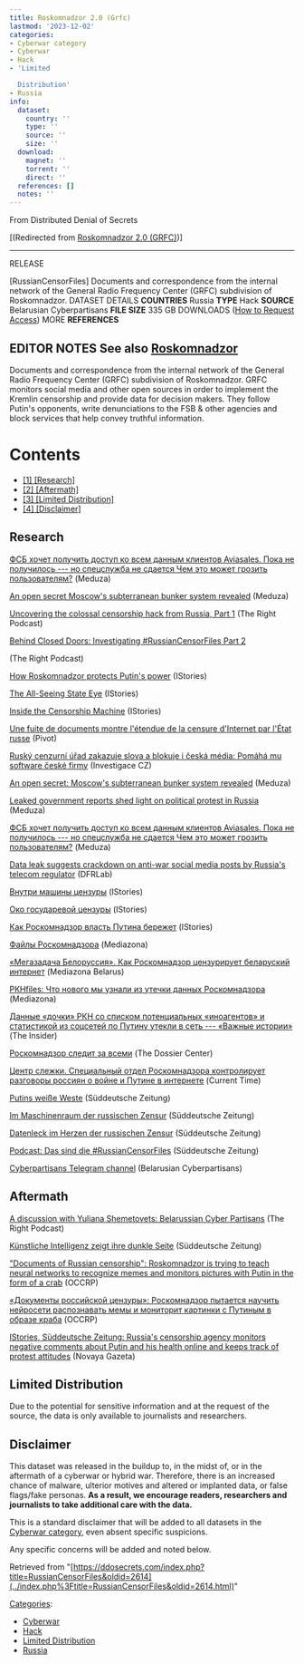 ```yaml
---
title: Roskomnadzor 2.0 (Grfc)
lastmod: '2023-12-02'
categories:
- Cyberwar category
- Cyberwar
- Hack
- 'Limited

  Distribution'
- Russia
info:
  dataset:
    country: ''
    type: ''
    source: ''
    size: ''
  download:
    magnet: ''
    torrent: ''
    direct: ''
  references: []
  notes: ''
---
```




From Distributed Denial of Secrets

[(Redirected from [Roskomnadzor 2.0
(GRFC)](../index.php%3Ftitle=Roskomnadzor_2.0_(GRFC)&redirect=no.html "Roskomnadzor 2.0 (GRFC)"))]

---
RELEASE

[RussianCensorFiles]
Documents and correspondence from the internal network of the General Radio Frequency Center (GRFC) subdivision of Roskomnadzor.
DATASET DETAILS
**COUNTRIES** Russia
**TYPE** Hack
**SOURCE** Belarusian Cyberpartisans
**FILE SIZE** 335 GB
DOWNLOADS ([How to Request Access](Contact.html#Request_Access "Contact"))
MORE
**REFERENCES**

**EDITOR NOTES**
See also [Roskomnadzor](Roskomnadzor.html "Roskomnadzor")
---

Documents and correspondence from the internal network of the General
Radio Frequency Center (GRFC) subdivision of Roskomnadzor. GRFC monitors
social media and other open sources in order to implement the Kremlin
censorship and provide data for decision makers. They follow Putin's
opponents, write denunciations to the FSB & other agencies and block
services that help convey truthful information.

# Contents

- [[1]
[Research]](Roskomnadzor_2.0_(GRFC).html#Research)
- [[2]
[Aftermath]](Roskomnadzor_2.0_(GRFC).html#Aftermath)
- [[3] [Limited
Distribution]](Roskomnadzor_2.0_(GRFC).html#Limited_Distribution)
- [[4]
[Disclaimer]](Roskomnadzor_2.0_(GRFC).html#Disclaimer)

## Research

[ФСБ хочет получить доступ ко всем данным клиентов Aviasales. Пока не
получилось --- но спецслужба не сдается Чем это может грозить
пользователям?](https://meduza.io/feature/2023/03/09/fsb-hochet-poluchit-dostup-ko-vsem-dannym-klientov-aviasales-poka-ne-poluchilos-no-spetssluzhba-ne-sdaetsya) (Meduza)

[An open secret Moscow's subterranean bunker system
revealed](https://meduza.io/en/feature/2023/05/04/an-open-secret) (Meduza)

[Uncovering the colossal censorship hack from Russia, Part
1](https://www.youtube.com/watch?app=desktop&v=klT5xU3dH-o) (The Right Podcast)

[Behind Closed Doors: Investigating #RussianCensorFiles Part
2](https://www.youtube.com/watch?v=PnX5yqudTEA)

(The Right Podcast)

[How Roskomnadzor protects Putin's
power](https://istories.media/en/stories/2023/02/08/how-roskomnadzor-protects-putins-power/) (IStories)

[The All-Seeing State
Eye](https://istories.media/en/stories/2023/02/08/the-all-seeing-state-eye/) (IStories)

[Inside the Censorship
Machine](https://istories.media/en/stories/2023/02/08/inside-the-censorship-machine/) (IStories)

[Une fuite de documents montre l'étendue de la censure d'Internet par
l'État
russe](https://pivot.quebec/2023/03/14/une-fuite-de-documents-montre-letendue-de-la-censure-dinternet-par-letat-russe/) (Pivot)

[Ruský cenzurní úřad zakazuje slova a blokuje i česká média: Pomáhá mu
software české
firmy](https://www.investigace.cz/russian-censor-files/) (Investigace CZ)

[An open secret: Moscow's subterranean bunker system
revealed](https://meduza.io/en/feature/2023/05/04/an-open-secret) (Meduza)

[Leaked government reports shed light on political protest in
Russia](https://meduza.io/en/news/2023/03/22/leaked-government-reports-shed-light-on-political-protest-in-russia) (Meduza)

[ФСБ хочет получить доступ ко всем данным клиентов Aviasales. Пока не
получилось --- но спецслужба не сдается Чем это может грозить
пользователям?](https://meduza.io/feature/2023/03/09/fsb-hochet-poluchit-dostup-ko-vsem-dannym-klientov-aviasales-poka-ne-poluchilos-no-spetssluzhba-ne-sdaetsya) (Meduza)

[Data leak suggests crackdown on anti-war social media posts by Russia's
telecom
regulator](https://medium.com/dfrlab/data-leak-suggests-crackdown-on-anti-war-social-media-posts-by-russias-telecom-regulator-f2a3d09d6b2f) (DFRLab)

[Внутри машины
цензуры](https://storage.googleapis.com/istories/stories/2023/02/08/vnutri-mashini-tsenzuri/index.html) (IStories)

[Око государевой
цензуры](https://storage.googleapis.com/istories/stories/2023/02/08/oko-gosudarevoi-tsenzuri/index.html) (IStories)

[Как Роскомнадзор власть Путина
бережет](https://storage.googleapis.com/istories/stories/2023/02/08/kak-roskomnadzor-vlast-putina-berezhet/index.html) (IStories)

[Файлы Роскомнадзора](https://zona.media/theme/rkn-files) (Mediazona)

[«Мегазадача Белоруссия». Как Роскомнадзор цензурирует беларуский
интернет](https://mediazona.by/article/2023/02/08/rknby) (Mediazona Belarus)

[РКНfiles: Что нового мы узнали из утечки данных
Роскомнадзора](https://zona.media/article/2023/02/08/rkn-files) (Mediazona)

[Данные «дочки» РКН со списком потенциальных «иноагентов» и статистикой
из соцсетей по Путину утекли в сеть --- «Важные
истории»](https://theins.ru/news/259235)
(The Insider)

[Роскомнадзор следит за всеми](https://dossier.center/rkn/) (The Dossier Center)

[Центр слежки. Специальный отдел Роскомнадзора контролирует разговоры
россиян о войне и Путине в
интернете](https://www.currenttime.tv/a/russia-leak-internet-censorship/32262160.html) (Current Time)

[Putins weiße
Weste](https://www.sueddeutsche.de/projekte/artikel/wirtschaft/russian-censor-files-putins-weisse-weste-e522869/?reduced=true) (Süddeutsche Zeitung)

[Im Maschinenraum der russischen
Zensur](https://www.sueddeutsche.de/projekte/artikel/wirtschaft/russian-censor-files-im-maschinenraum-der-russischen-zensur-e370678/?reduced=true) (Süddeutsche Zeitung)

[Datenleck im Herzen der russischen
Zensur](https://www.sueddeutsche.de/projekte/artikel/wirtschaft/russian-censor-files-das-leak-e795034/) (Süddeutsche Zeitung)

[Podcast: Das sind die
#RussianCensorFiles](https://www.sueddeutsche.de/politik/sz-podcast-das-thema-das-sind-die-russiancensorfiles-1.5748002) (Süddeutsche Zeitung)

[Cyberpartisans Telegram
channel](https://t.me/cpartisans/1038)
(Belarusian Cyberpartisans)

## Aftermath

[A discussion with Yuliana Shemetovets: Belarussian Cyber
Partisans](https://www.youtube.com/watch?v=SKOi1XM3oW0) (The Right Podcast)

[Künstliche Intelligenz zeigt ihre dunkle
Seite](https://www.sueddeutsche.de/wirtschaft/russiancensorfiles-putin-ki-zensur-kommentar-1.5747812?reduced=true) (Süddeutsche Zeitung)

["Documents of Russian censorship": Roskomnadzor is trying to teach
neural networks to recognize memes and monitors pictures with Putin in
the form of a
crab](https://www.occrp.org/ru/daily/17303-2023-02-08-16-13-14) (OCCRP)

[«Документы российской цензуры»: Роскомнадзор пытается научить нейросети
распознавать мемы и мониторит картинки с Путиным в образе
краба](https://www.occrp.org/ru/daily/17303-2023-02-08-16-13-14) (OCCRP)

[IStories, Süddeutsche Zeitung: Russia's censorship agency monitors
negative comments about Putin and his health online and keeps track of
protest
attitudes](https://novayagazeta.eu/articles/2023/02/08/istories-suddeutsche-zeitung-russias-censorship-agency-monitors-negative-comments-about-putin-and-his-health-online-and-keeps-track-of-protest-attitudes-en-news) (Novaya Gazeta)

## Limited Distribution

Due to the potential for sensitive information and at the request of the
source, the data is only available to journalists and researchers.

## Disclaimer

This dataset was released in the buildup to, in the midst of, or in the
aftermath of a cyberwar or hybrid war. Therefore, there is an increased
chance of malware, ulterior motives and altered or implanted data, or
false flags/fake personas. **As a result, we encourage readers,
researchers and journalists to take additional care with the data.**

This is a standard disclaimer that will be added to all datasets in the
[Cyberwar category](./Category:Cyberwar.html "Category:Cyberwar"), even
absent specific suspicions.

Any specific concerns will be added and noted below.

Retrieved from
"[https://ddosecrets.com/index.php?title=RussianCensorFiles&oldid=2614](../index.php%3Ftitle=RussianCensorFiles&oldid=2614.html)"

[Categories](./Special:Categories.html "Special:Categories"):

- [Cyberwar](./Category:Cyberwar.html "Category:Cyberwar")
- [Hack](./Category:Hack.html "Category:Hack")
- [Limited
Distribution](./Category:Limited_Distribution.html "Category:Limited Distribution")
- [Russia](./Category:Russia.html "Category:Russia")

